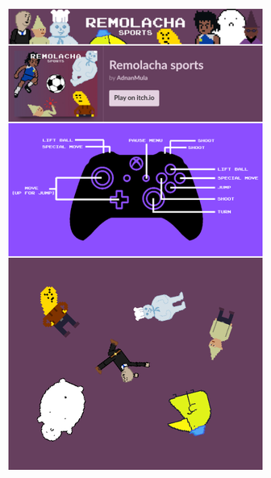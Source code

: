 ![](animations/media/banner/banner1.png)
[![](animations/media/badge.png)](https://adnanmula.itch.io/remolacha-sports)
![](animations/media/controls.png)
![](animations/media/bg.png)


